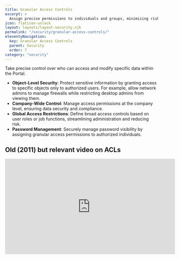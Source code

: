 ```yaml
---
title: Granular Access Controls
excerpt: >
  Assign precise permissions to individuals and groups, minimizing risk.
icon: flaticon-unlock
layout: layouts/layout-security.njk
permalink: "/security/granular-access-controls/"
eleventyNavigation:
  key: Granular Access Controls
  parent: Security
  order: 7
category: "security"
---
```


Take precise control over who can access and modify specific data within the Portal.

- **Object-Level Security**: Protect sensitive information by granting access to specific objects only to authorized users. For example, allow network admins to manage firewalls while restricting desktop admins from viewing them.
- **Company-Wide Control**: Manage access permissions at the company level, ensuring data security and compliance.
- **Global Access Restrictions**: Define broad access controls based on user roles or job functions, streamlining administration and reducing risk.
- **Password Management**: Securely manage password visibility by assigning granular access permissions to authorized individuals.

## Old (2011) but relevant video on ACLs

<iframe width="560" height="315" src="https://www.youtube.com/embed/tE1LHvwXXAY?si=oqFg0bIjoeXWrO8b" title="YouTube video player" frameborder="0" allow="accelerometer; autoplay; clipboard-write; encrypted-media; gyroscope; picture-in-picture; web-share" referrerpolicy="strict-origin-when-cross-origin" class="mt-4" allowfullscreen></iframe>
